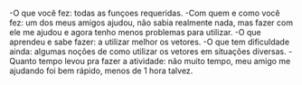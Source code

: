-O que você fez:
todas as funçoes requeridas.
-Com quem e como você fez:
um dos meus amigos ajudou, não sabia realmente nada, mas fazer com ele me ajudou e agora tenho menos problemas para utilizar.
-O que aprendeu e sabe fazer:
a utilizar melhor os vetores.
-O que tem dificuldade ainda:
algumas noções de como utilizar os vetores em situações diversas.
-Quanto tempo levou pra fazer a atividade:
não muito tempo, meu amigo me ajudando foi bem rápido, menos de 1 hora talvez.

